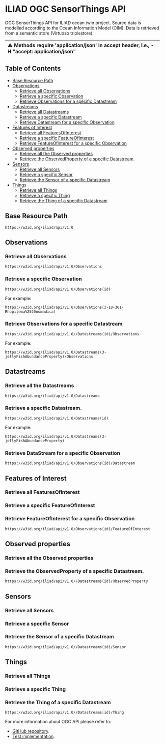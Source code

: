 # ILIAD OGC SensorThings API 
OGC SensorThings API for ILIAD ocean twin project.
Source data is modelled according to the Ocean Information Model (OIM).
Data is retrieved from a semantic store (Virtuoso triplestore).

| :warning: Methods require 'application/json' in accept header, i.e., -H "accept: application/json"   |
|:-----------------------------------------------------------------------------------------------------|

## Table of Contents
- [Base Resource Path](#Base-Resource-Path)
- [Observations](#Observations)
  * [Retrieve all Observations](#Retrieve-all-Observations)
  * [Retrieve a specific Observation](#Retrieve-a-specific-Observation)
  * [Retrieve Observations for a specific Datastream](#Retrieve-Observations-for-a-specific-Datastream)
- [Datastreams](#Datastreams)
  * [Retrieve all Datastreams](#Retrieve-all-Datastreams)
  * [Retrieve a specific Datastream](#Retrieve-a-specific-Datastream)
  * [Retrieve Datastream for a specific Observation](#Retrieve-Datastream-for-a-specific-Observation)
- [Features of Interest](#Features-of-Interest)
  * [Retrieve all FeaturesOfInterest](#Retrieve-all-FeaturesOfInterest)
  * [Retrieve a specific FeatureOfInterest](#Retrieve-a-specific-FeatureOfInterest)
  * [Retrieve FeatureOfInterest for a specific Observation](#Retrieve-FeatureOfInterest-for-a-specific-Observation)
- [Observed properties](#Observed-properties)
  * [Retrieve all the Observed properties](#Retrieve-all-the-Observed-properties)
  * [Retrieve the ObservedProperty of a specific Datastream.](#Retrieve-the-ObservedProperty-of-a-specific-Datastream.)
- [Sensors](#Sensors)
  * [Retrieve all Sensors](#Retrieve-all-Sensors)
  * [Retrieve a specific Sensor](#Retrieve-a-specific-Sensor)
  * [Retrieve the Sensor of a specific Datastream](#Retrieve-the-Sensor-of-a-specific-Datastream)
- [Things](#Things)
  * [Retrieve all Things](#Retrieve-all-Things)
  * [Retrieve a specific Thing](#Retrieve-a-specific-Thing)
  * [Retrieve the Thing of a specific Datastream](#Retrieve-the-Thing-of-a-specific-Datastream)


## Base Resource Path
```
https://w3id.org/iliad/api/v1.0
```
## Observations
### Retrieve all Observations
```
https://w3id.org/iliad/api/v1.0/Observations
```
### Retrieve a specific Observation
```
https://w3id.org/iliad/api/v1.0/Observations(id)
```
For example:
```
https://w3id.org/iliad/api/v1.0/Observations(3-10-361-Rhopilema%2520nomadica)
```
### Retrieve Observations for a specific Datastream
```
https://w3id.org/iliad/api/v1.0//Datastreams(id)/Observations
```
For example:
```
https://w3id.org/iliad/api/v1.0/Datastreams(3-jellyFishAbundanceProperty)/Observations
```

## Datastreams
### Retrieve all the Datastreams
```
https://w3id.org/iliad/api/v1.0/Datastreams
```
### Retrieve a specific Datastream.
```
https://w3id.org/iliad/api/v1.0/Datastreams(id)
```
For example:
```
https://w3id.org/iliad/api/v1.0/Datastreams(3-jellyFishAbundanceProperty)
```
### Retrieve DataStream for a specific Observation
```
https://w3id.org/iliad/api/v1.0/Observations(id)/Datastream
```


## Features of Interest
### Retrieve all FeaturesOfInterest

### Retrieve a specific FeatureOfInterest

### Retrieve FeatureOfInterest for a specific Observation
```
https://w3id.org/iliad/api/v1.0/Observations(id)/FeatureOfInterest
```

## Observed properties
### Retrieve all the Observed properties

### Retrieve the ObservedProperty of a specific Datastream.
```
https://w3id.org/iliad/api/v1.0//Datastreams(id)/ObservedProperty
```

## Sensors
### Retrieve all Sensors

### Retrieve a specific Sensor

### Retrieve the Sensor of a specific Datastream
```
https://w3id.org/iliad/api/v1.0//Datastreams(id)/Sensor
```

## Things
### Retrieve all Things

### Retrieve a specific Thing

### Retrieve the Thing of a specific Datastream
```
https://w3id.org/iliad/api/v1.0//Datastreams(id)/Thing
```


For more information about OGC API please refer to:
* [GitHub repository](https://github.com/opengeospatial/sensorthings).
* [Test implementation](https://developers.sensorup.com/docs/#observations_get).

